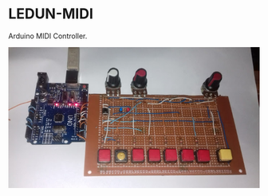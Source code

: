 # LEDUN-MIDI

Arduino MIDI Controller.

![Breadboard diagram of hardware](Fotos/20181216_210551.jpg)
